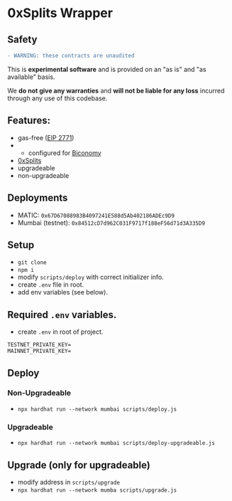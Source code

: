 

# 0xSplits Wrapper


## Safety
```diff  
- WARNING: these contracts are unaudited  
```  
This is  **experimental software** and is provided on an "as is" and "as available" basis.

We  **do not give any warranties** and  **will not be liable for any loss** incurred through any use of this codebase.

## Features:

- gas-free ([EIP 2771](https://eips.ethereum.org/EIPS/eip-2771))
- - configured for [Biconomy](https://docs.biconomy.io/misc/contract-addresses#eip-2771-contracts)
- [0xSplits](https://github.com/0xSplits)
- upgradeable
- non-upgradeable

## Deployments

- MATIC: `0x67D67088983B4097241E588d5Ab402186ADEc9D9`
- Mumbai (testnet): `0x84512cD7d962C031F9717f188eF56d71d3A335D9`

## Setup

- `git clone`
- `npm i`
- modify `scripts/deploy` with correct initializer info.
- create `.env` file in root.
- add env variables (see below).

## Required `.env` variables.

- create `.env` in root of project.

```  
TESTNET_PRIVATE_KEY=  
MAINNET_PRIVATE_KEY=  
```  

## Deploy

### Non-Upgradeable

- `npx hardhat run --network mumbai scripts/deploy.js`

### Upgradeable

- `npx hardhat run --network mumbai scripts/deploy-upgradeable.js`

## Upgrade (only for upgradeable)

- modify address in `scripts/upgrade`
- `npx hardhat run --network mumba scripts/upgrade.js`